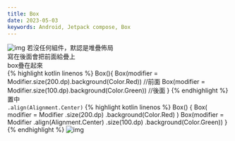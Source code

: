 ```yaml
---
title: Box
date: 2023-05-03
keywords: Android, Jetpack compose, Box
---
```

![img]({{site.imgurl}}/compose/compose_box1.png)
若沒任何組件，默認是堆疊佈局  
寫在後面會把前面給疊上  
box疊在起來  
{% highlight kotlin linenos %}
Box(){
    Box(modifier = Modifier.size(200.dp).background(Color.Red)) //前面
    Box(modifier = Modifier.size(100.dp).background(Color.Green)) //後面
}
{% endhighlight %}
置中  
`.align(Alignment.Center)`
{% highlight kotlin linenos %}
Box() {
    Box(
        modifier = Modifier
            .size(200.dp)
            .background(Color.Red)
    )
    Box(modifier = Modifier
        .align(Alignment.Center)
        .size(100.dp)
        .background(Color.Green))
}
{% endhighlight %}
![img]({{site.imgurl}}/compose/compose_box2.png)